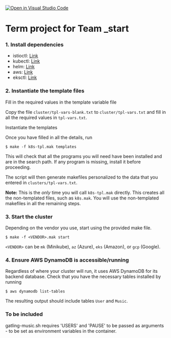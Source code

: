 [![Open in Visual Studio Code](https://classroom.github.com/assets/open-in-vscode-f059dc9a6f8d3a56e377f745f24479a46679e63a5d9fe6f495e02850cd0d8118.svg)](https://classroom.github.com/online_ide?assignment_repo_id=7031369&assignment_repo_type=AssignmentRepo)
# Term project for Team _start

### 1. Install dependencies

- istioctl: [Link](https://istio.io/latest/docs/ops/diagnostic-tools/istioctl/)
- kubectl: [Link](https://kubernetes.io/docs/tasks/tools/)
- helm: [Link](https://helm.sh/docs/helm/helm_install/)
- aws: [Link](https://docs.aws.amazon.com/cli/latest/userguide/getting-started-install.html)
- eksctl: [Link](https://docs.aws.amazon.com/eks/latest/userguide/eksctl.html)

### 2. Instantiate the template files

Fill in the required values in the template variable file

Copy the file `cluster/tpl-vars-blank.txt` to `cluster/tpl-vars.txt`
and fill in all the required values in `tpl-vars.txt`.  

Instantiate the templates

Once you have filled in all the details, run

~~~
$ make -f k8s-tpl.mak templates
~~~

This will check that all the programs you will need have been
installed and are in the search path.  If any program is missing,
install it before proceeding.

The script will then generate makefiles personalized to the data that
you entered in `clusters/tpl-vars.txt`.

**Note:** This is the *only* time you will call `k8s-tpl.mak`
directly. This creates all the non-templated files, such as
`k8s.mak`.  You will use the non-templated makefiles in all the
remaining steps.

### 3. Start the cluster

Depending on the vendor you use, start using the provided make file.

~~~
$ make -f <VENDOR>.mak start
~~~

`<VENDOR>` can be `mk` (Minikube), `az` (Azure), `eks` (Amazon), or `gcp` (Google).

### 4. Ensure AWS DynamoDB is accessible/running

Regardless of where your cluster will run, it uses AWS DynamoDB
for its backend database. Check that you have the necessary tables
installed by running

~~~
$ aws dynamodb list-tables
~~~

The resulting output should include tables `User` and `Music`.


### To be included

gatling-music.sh requires 'USERS' and 'PAUSE' to be passed as arguments - to be set as environment variables in the container.